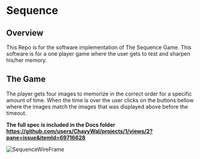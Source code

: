 # Sequence

## Overview
This Repo is for the software implementation of The Sequence
Game. This software is for a one player game where the user gets to test and sharpen his/her
memory.

## The Game
The player gets four images to memorize in the correct order for a specific amount of time. When
the time is over the user clicks on the buttons bellow where the images match the images that was displayed above before the timeout.

**The full spec is included in the Docs folder https://github.com/users/ChavyWal/projects/1/views/2?pane=issue&itemId=69716628**

![SequenceWireFrame](https://github.com/ChavyWal/Sequence/assets/144060582/4f2b8fc0-4a8d-4467-b22a-16bd40dc14fc)
